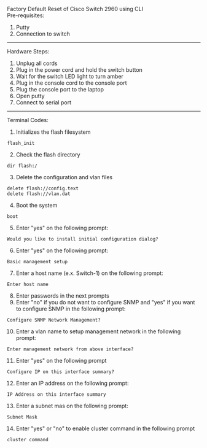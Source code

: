 Factory Default Reset of Cisco Switch 2960 using CLI  
Pre-requisites:
1. Putty 
2. Connection to switch
---
Hardware Steps:
1. Unplug all cords
2. Plug in the power cord and hold the switch button
3. Wait for the switch LED light to turn amber
4. Plug in the console cord to the console port 
5. Plug the console port to the laptop
6. Open putty
7. Connect to serial port
---
Terminal Codes:
1. Initializes the flash filesystem  
```
flash_init
```
2. Check the flash directory
```
dir flash:/
```
3. Delete the configuration and vlan files
```
delete flash://config.text
delete flash://vlan.dat
```
4. Boot the system
```
boot
```
5. Enter "yes" on the following prompt:
```
Would you like to install initial configuration dialog?
```
6. Enter "yes" on the following prompt:
```
Basic management setup
```
7. Enter a host name (e.x. Switch-1) on the following prompt:
```
Enter host name
```
8. Enter passwords in the next prompts
9. Enter "no" if you do not want to configure SNMP and "yes" if you want to configure SNMP in the following prompt:
```
Configure SNMP Network Management?
```
10. Enter a vlan name to setup management network in the following prompt:
```
Enter management network from above interface?
```
11. Enter "yes" on the following prompt
```
Configure IP on this interface summary?
```
12. Enter an IP address on the following prompt:
```
IP Address on this interface summary
```
13. Enter a subnet mas on the following prompt:
```
Subnet Mask
```
14. Enter "yes" or "no" to enable cluster command in the following prompt
```
cluster command
```

